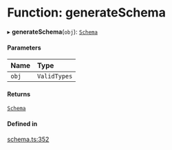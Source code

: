 # Function: generateSchema

▸ **generateSchema**(`obj`): [`Schema`](../types/Schema.md)

#### Parameters

| Name | Type |
| :------ | :------ |
| `obj` | `ValidTypes` |

#### Returns

[`Schema`](../types/Schema.md)

#### Defined in

[schema.ts:352](https://github.com/coda/packs-sdk/blob/main/schema.ts#L352)
